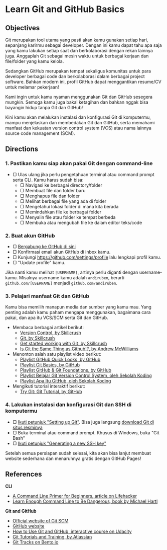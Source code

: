 # Learn Git and GitHub Basics

## Objectives

Git merupakan tool utama yang pasti akan kamu gunakan setiap hari, sepanjang karirmu sebagai developer. Dengan ini kamu dapat tahu apa saja yang kamu lakukan setiap saat dan berkolaborasi dengan rekan lainnya juga. Anggaplah Git sebagai mesin waktu untuk berbagai kerjaan dan file/folder yang kamu kelola.

Sedangkan GitHub merupakan tempat sekaligus komunitas untuk para developer berbagai code dan berkolaborasi dalam berbagai project software. Bahkan modern ini, profil GitHub dapat menggantikan resume/CV untuk melamar pekerjaan!

Kami ingin untuk kamu nyaman menggunakan Git dan GitHub sesegera mungkin. Semoga kamu juga bakal ketagihan dan bahkan nggak bisa bayangin hidup tanpa Git dan GitHub!

Kini kamu akan melalukan instalasi dan konfigurasi Git di komputermu, mampu menjelaskan dan membedakan Git dan GitHub, serta memahami manfaat dan kekuatan version control system (VCS) atau nama lainnya source code management (SCM).

## Directions

### 1. Pastikan kamu siap akan pakai Git dengan command-line

- ▢ Ulas ulang jika perlu pengetahuan terminal atau command prompt serta CLI. Kamu harus sudah bisa:
  - ▢ Navigasi ke berbagai directory/folder
  - ▢ Membuat file dan folder baru
  - ▢ Menghapus file dan folder
  - ▢ Melihat berbagai file yang ada di folder
  - ▢ Mengetahui lokasi folder di mana kita berada
  - ▢ Memindahkan file ke berbagai folder
  - ▢ Menyalin file atau folder ke tempat berbeda
  - ▢ Membuka atau mengubah file ke dalam editor teks/code

### 2. Buat akun GitHub

- ▢ [Bergabung ke GitHub di sini](https://github.com/join)
- ▢ Konfirmasi email akun GitHub di inbox kamu.
- ▢ Kunjungi <https://github.com/settings/profile> lalu lengkapi profil kamu.
- ▢ "Update profile" kamu.

Jika nanti kamu melihat `[USERNAME]`, artinya perlu diganti dengan username-kamu. Misalnya username kamu adalah `andiruben`, berarti `github.com/[USERNAME]` menjadi `github.com/andiruben`.

### 3. Pelajari manfaat Git dan GitHub

Kamu bisa memilih manapun media dan sumber yang kamu mau. Yang penting adalah kamu paham mengapa menggunakan, bagaimana cara pakai, dan apa itu VCS/SCM serta Git dan GitHub.

- Membaca berbagai artikel berikut:
  - [Version Control, by Skillcrush](http://skillcrush.com/2013/02/11/version-control)
  - [Git, by Skillcrush](http://skillcrush.com/2013/02/18/git)
  - [Get started working with Git, by Skillcrush](http://skillcrush.com/2013/02/20/get-started-working-with-git)
  - [Is Git the Same Thing as Github!?, by Andrew McWilliams](https://jahya.net/blog/git-vs-github)
- Menonton salah satu playlist video berikut:
  - [Playlist GitHub Quick Looks, by GitHub](https://www.youtube.com/playlist?list=PLg7s6cbtAD17rhrz2BJWAPJMjR71B3IDx)
  - [Playlist Git Basics, by GitHub](https://www.youtube.com/playlist?list=PLg7s6cbtAD165JTRsXh8ofwRw0PqUnkVH)
  - [Playlist GitHub & Git Foundations, by GitHub](https://www.youtube.com/playlist?list=PLg7s6cbtAD15G8lNyoaYDuKZSKyJrgwB-)
  - [Playlist Belajar Git Version Control System, oleh Sekolah Koding](https://www.youtube.com/playlist?list=PLCZlgfAG0GXATLIO3kp405u6TyFPQ9Kjy)
  - [Playlist Apa Itu GitHub, oleh Sekolah Koding](https://www.youtube.com/playlist?list=PLCZlgfAG0GXCtwnagWsUzZum1CFZYqrB5)
- Mengikuti tutorial interaktif berikut:
  - [Try Git: Git Tutorial, by GitHub](http://try.github.io)

### 4. Lakukan instalasi dan konfigurasi Git dan SSH di komputermu

- ▢ [Ikuti petunjuk "Setting up Git"](https://help.github.com/articles/set-up-git/#setting-up-git). Bisa juga langsung [download Git di situs resminya](https://git-scm.com/downloads)
- ▢ Buka terminal atau command prompt. Khusus di Windows, buka "Git Bash"
- ▢ [Ikuti petunjuk "Generating a new SSH key"](https://help.github.com/articles/generating-a-new-ssh-key-and-adding-it-to-the-ssh-agent/#generating-a-new-ssh-key)

Setelah semua persiapan sudah selesai, kita akan bisa lanjut membuat website sederhana dan menaruhnya gratis dengan GitHub Pages!

## References

**CLI**

- [A Command Line Primer for Beginners, article on Lifehacker](http://lifehacker.com/5633909/who-needs-a-mouse-learn-to-use-the-command-line-for-almost-anything)
- [Learn Enough Command Line to Be Dangerous, book by Michael Hartl](https://learnenough.com/command-line-tutorial)

**Git and GitHub**

- [Official website of Git SCM](https://git-scm.com)
- [GitHub website](https://github.com)
- [How to Use Git and GitHub, interactive course on Udacity](https://www.udacity.com/course/how-to-use-git-and-github--ud775)
- [Git Tutorials and Training, by Atlassian](https://www.atlassian.com/git/tutorials)
- [Git Tracks on Bento.io](https://bento.io/git)
